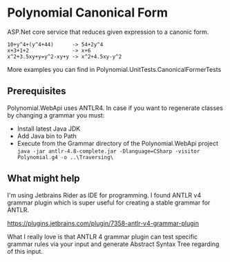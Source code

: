 # Polynomial Canonical Form
ASP.Net core service that reduces given expression to a canonic form.
```
10+y^4+(y^4+44)      -> 54+2y^4
x+3+1+2              -> x+6
x^2+3.5xy+y=y^2-xy+y -> x^2+4.5xy-y^2
```
More examples you can find in Polynomial.UnitTests.CanonicalFormerTests

## Prerequisites
Polynomial.WebApi uses ANTLR4. In case if you want to regenerate classes by changing a grammar
you must:
* Install latest Java JDK
* Add Java bin to Path
* Execute from the Grammar directory of the Polynomial.WebApi project <br> ```java -jar antlr-4.8-complete.jar -Dlanguage=CSharp -visitor Polynomial.g4 -o ..\Traversing\ ```

## What might help
I'm using Jetbrains Rider as IDE for programming. I found ANTLR v4 grammar plugin
which is super useful for creating a stable grammar for ANTLR.

https://plugins.jetbrains.com/plugin/7358-antlr-v4-grammar-plugin

What I really love is that ANTLR 4 grammar plugin can test specific grammar rules
via your input and generate Abstract Syntax Tree regarding of this input.
